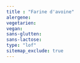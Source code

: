 ```yaml
---
title : "Farine d'avoine"
alergene:
vegetarien:
vegan:
sans-glutten:
sans-lactose:
type: "lof"
sitemap_exclude: true
--- 
```

